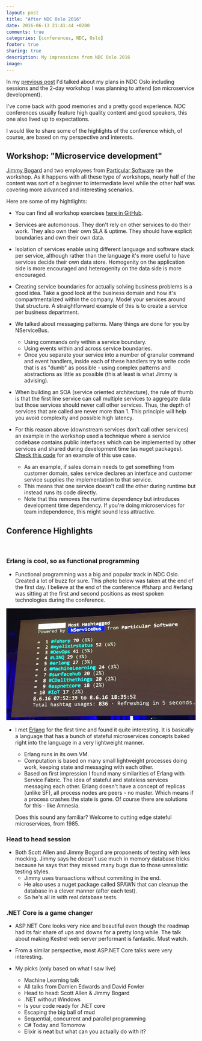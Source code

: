```yaml
---
layout: post
title: "After NDC Oslo 2016"
date: 2016-06-13 21:41:44 +0200
comments: true
categories: [conferences, NDC, Oslo]
footer: true
sharing: true
description: My impressions from NDC Oslo 2016
image:
---
```


In my [previous post](/blog/2016/06/01/ndc-oslo-2016/) I'd talked about my plans in NDC Oslo including  
sessions and the 2-day workshop I was planning to attend (on microservice development). 

I've come back with good memories and a pretty good experience. NDC conferences usually feature high quality
content and good speakers, this one also lived up to expectations.

I would like to share some of the highlights of the conference which, of course, are based on my perspective 
and interests.

## Workshop: "Microservice development"

[Jimmy Bogard](https://twitter.com/jbogard) and two employees from [Particular Software](http://particular.net/nservicebus) ran the workshop. As it happens with all these type 
of workshops, nearly half of the content was sort of a beginner to intermediate level while the other half was 
covering more advanced and interesting scenarios.

Here are some of my hightlights:

* You can find all workshop exercises [here in GitHub](https://github.com/Particular/Workshop).

* Services are automonous. They don't rely on other services to do their work. They also own their own 
SLA & uptime. They should have explicit boundaries and own their own data.

* Isolation of services enable using different language and software stack per service, although rather than the language it's more 
useful to have services decide their own data store. Homogenity on the application side is more encouraged and 
heterogenity on the data side is more encouraged. 

* Creating service boundaries for actually solving business problems is a good idea. Take a good look at the 
business domain and how it's compartmentalized within the company. Model your services around that structure. A 
straightforward example of this is to create a service per business department.

* We talked about messaging patterns. Many things are done for you by NServiceBus.
  * Using commands only within a service boundary.
  * Using events within and across service boundaries.
  * Once you separate your service into a number of granular command and event handlers, inside each of these 
  handlers try to write code that is as "dumb" as possible - using complex patterns and abstractions as little as 
  possible (this at least is what Jimmy is advising).

* When building an SOA (service oriented architecture), the rule of thumb is that the first line 
service can call multiple services to aggregate data but those services should never call other services. 
Thus, the depth of services that are called are never more than 1. This principle will help you avoid 
complexity and possible high latency.

* For this reason above (downstream services don't call other services) an example in the workshop used a 
technique where a service codebase contains public interfaces which can be implemented by other services and shared 
during development time (as nuget packages). [Check this code](https://github.com/Particular/Workshop/tree/master/exercises/src/04%20Integration/after/Divergent.ITOps.Interfaces) 
for an example of this use case.

  * As an example, if sales domain needs to get something from customer domain, sales service 
  declares an interface and customer service supplies the implementation to that service.
  * This means that one service doesn't call the other during runtime but instead runs its code directly.
  * Note that this removes the runtime dependency but introduces development time dependency. If you're doing 
  microservices for team independence, this might sound less attractive.

## Conference Highlights
<br/>

### Erlang is cool, so as functional programming

* Functional programming was a big and popular track in NDC Oslo. Created a lot of buzz for sure. This photo
below was taken at the end of the first day. I believe at the end of the conference #fsharp and #erlang was sitting 
at the first and second positions as most spoken technologies during the conference.

![NDC Oslo Twitter Buzz](/assets/After_NDCOslo2016/NDC-Oslo-Twitter-Buzz.png)

* I met [Erlang](https://en.wikipedia.org/wiki/Erlang_(programming_language)) for the first time and found it quite interesting. It
is basically a language that has a bunch of stateful microservices concepts baked right into the language in a 
very lightweight manner.
  * Erlang runs in its own VM.
  * Computation is based on many small lightweight processes doing
  work, keeping state and messaging with each other.
  * Based on first impression I found many similarities of Erlang
  with Service Fabric. The idea of stateful and stateless services
  messaging each other. Erlang doesn't have a concept of replicas 
  (unlike SF), all process nodes are peers - no master. Which means 
  if a process crashes the state is gone. Of course there are 
  solutions for this - like Amnesia.

  Does this sound any familiar? Welcome to cutting edge stateful microservices, from 1985. 

### Head to head session

* Both Scott Allen and Jimmy Bogard are proponents of testing 
with less mocking. Jimmy says he doesn't use much in memory database
tricks because he says that they missed many bugs due to those 
unrealistic testing styles.
  * Jimmy uses transactions without commiting in the end.
  * He also uses a nuget package called SPAWN that can cleanup
  the database in a clever manner (after each test).
  * So he's all in with real database tests.

### .NET Core is a game changer

* ASP.NET Core looks very nice and beautiful even though the roadmap
had its fair share of ups and downs for a pretty long while. The talk
about making Kestrel web server performant is fantastic. Must watch.

* From a similar perspective, most ASP.NET Core talks were very 
interesting.

* My picks (only based on what I saw live)
  * Machine Learning talk
  * All talks from Damien Edwards and David Fowler
  * Head to head: Scott Allen & Jimmy Bogard
  * .NET without Windows
  * Is your code ready for .NET core
  * Escaping the big ball of mud
  * Sequential, concurrent and parallel programming
  * C# Today and Tomorrow
  * Elixir is neat but what can you actually do with it?
